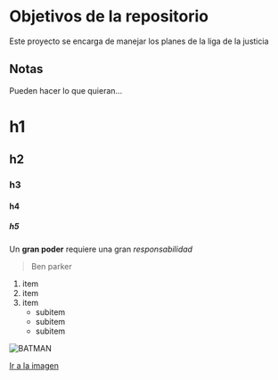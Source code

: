 # Objetivos de la repositorio

Este proyecto se encarga de manejar los planes de la liga de la justicia


## Notas
Pueden hacer lo que quieran...


# h1
## h2
### h3
#### h4
##### h5

Un **gran poder** requiere una gran *responsabilidad*
> Ben parker

1. item
2. item
3. item
   * subitem
   * subitem
   * subitem
   
![BATMAN](https://i.stack.imgur.com/z5AzI.png?s=32&g=1)

[Ir a la imagen](https://i.stack.imgur.com/z5AzI.png?s=32&g=1)

